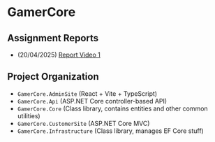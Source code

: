 # GamerCore
## Assignment Reports
- (20/04/2025) [Report Video 1](https://drive.google.com/file/d/1kFiNnECvMhOUEvVK6nSfY49pEpBipj1l/view?usp=sharing)

## Project Organization
- `GamerCore.AdminSite` (React + Vite + TypeScript)
- `GamerCore.Api` (ASP.NET Core controller-based API)
- `GamerCore.Core` (Class library, contains entities and other common utilities)
- `GamerCore.CustomerSite` (ASP.NET Core MVC)
- `GamerCore.Infrastructure` (Class library, manages EF Core stuff)